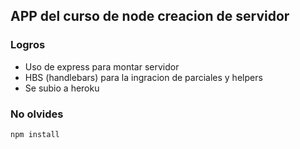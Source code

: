 ## APP del curso de node creacion de servidor

### Logros
* Uso de express para montar servidor
* HBS (handlebars) para la ingracion de parciales y helpers
* Se subio a heroku

### No olvides
```
npm install
```